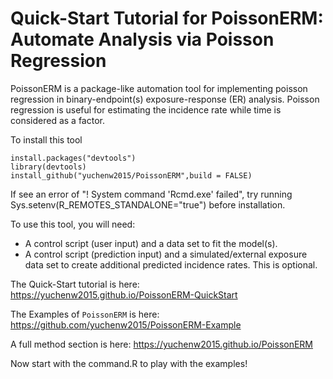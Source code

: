 # Quick-Start Tutorial for PoissonERM: Automate Analysis via Poisson Regression

PoissonERM is a package-like automation tool for implementing poisson regression in binary-endpoint(s) exposure-response (ER) analysis. Poisson regression is useful for estimating the incidence rate while time is considered as a factor. 

To install this tool 

    install.packages("devtools")
    library(devtools)
    install_github("yuchenw2015/PoissonERM",build = FALSE)

If see an error of "! System command 'Rcmd.exe' failed", try running Sys.setenv(R_REMOTES_STANDALONE="true") before installation.

To use this tool, you will need:
  - A control script (user input) and a data set to fit the model(s).
  - A control script (prediction input) and a simulated/external exposure data set to create additional predicted incidence rates. This is optional.

The Quick-Start tutorial is here: https://yuchenw2015.github.io/PoissonERM-QuickStart

The Examples of `PoissonERM` is here: https://github.com/yuchenw2015/PoissonERM-Example

A full method section is here: https://yuchenw2015.github.io/PoissonERM

Now start with the command.R to play with the examples!
